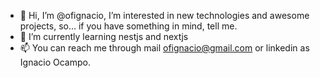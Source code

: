 - 👋 Hi, I’m @ofignacio, I’m interested in new technologies and awesome projects, so... if you have something in mind, tell me.
- 🌱 I’m currently learning nestjs and nextjs
- 📫 You can reach me through mail ofignacio@gmail.com or linkedin as Ignacio Ocampo.
